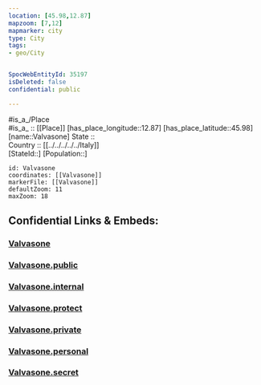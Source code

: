 ```yaml
---
location: [45.98,12.87] 
mapzoom: [7,12] 
mapmarker: city 
type: City
tags:
- geo/City


SpocWebEntityId: 35197
isDeleted: false
confidential: public

---
```

#is_a_/Place  
#is_a_ :: [[Place]] 
[has_place_longitude::12.87] 
[has_place_latitude::45.98] 
[name::Valvasone] 
State ::  
Country :: [[../../../../../Italy]]  
[StateId::] 
[Population::] 



```leaflet
id: Valvasone
coordinates: [[Valvasone]] 
markerFile: [[Valvasone]] 
defaultZoom: 11 
maxZoom: 18
```


## Confidential Links & Embeds: 

### [Valvasone](/_Standards/Earth/Continent/Europe/Europe~South/Italy/regions~Italy/Friuli-Venezia_Giulia/Pordenone.Province/City/Valvasone.md) 

### [Valvasone.public](/_public/Earth/Continent/Europe/Europe~South/Italy/regions~Italy/Friuli-Venezia_Giulia/Pordenone.Province/City/Valvasone.public.md) 

### [Valvasone.internal](/_internal/Earth/Continent/Europe/Europe~South/Italy/regions~Italy/Friuli-Venezia_Giulia/Pordenone.Province/City/Valvasone.internal.md) 

### [Valvasone.protect](/_protect/Earth/Continent/Europe/Europe~South/Italy/regions~Italy/Friuli-Venezia_Giulia/Pordenone.Province/City/Valvasone.protect.md) 

### [Valvasone.private](/_private/Earth/Continent/Europe/Europe~South/Italy/regions~Italy/Friuli-Venezia_Giulia/Pordenone.Province/City/Valvasone.private.md) 

### [Valvasone.personal](/_personal/Earth/Continent/Europe/Europe~South/Italy/regions~Italy/Friuli-Venezia_Giulia/Pordenone.Province/City/Valvasone.personal.md) 

### [Valvasone.secret](/_secret/Earth/Continent/Europe/Europe~South/Italy/regions~Italy/Friuli-Venezia_Giulia/Pordenone.Province/City/Valvasone.secret.md)

